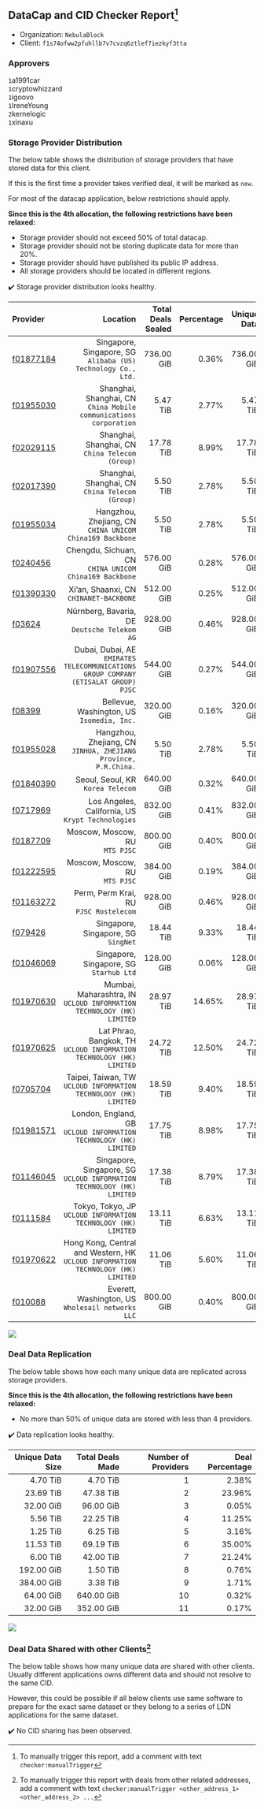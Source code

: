 ## DataCap and CID Checker Report[^1]
 - Organization: `NebulaBlock`
 - Client: `f1s74ofww2pfuhllb7v7cvzq6ztlef7iezkyf3tta`
### Approvers
`1`a1991car<br/>`1`cryptowhizzard<br/>`1`igoovo<br/>`1`IreneYoung<br/>`2`kernelogic<br/>`1`xinaxu

### Storage Provider Distribution
The below table shows the distribution of storage providers that have stored data for this client.

If this is the first time a provider takes verified deal, it will be marked as `new`.

For most of the datacap application, below restrictions should apply.

**Since this is the 4th allocation, the following restrictions have been relaxed:**
 - Storage provider should not exceed 50% of total datacap.
 - Storage provider should not be storing duplicate data for more than 20%.
 - Storage provider should have published its public IP address.
 - All storage providers should be located in different regions.

✔️ Storage provider distribution looks healthy.

| Provider                                              |                                                                               Location | Total Deals Sealed | Percentage | Unique Data | Duplicate Deals |
| :---------------------------------------------------- | -------------------------------------------------------------------------------------: | -----------------: | ---------: | ----------: | --------------: |
| [f01877184](https://filfox.info/en/address/f01877184) |                       Singapore, Singapore, SG<br/>`Alibaba (US) Technology Co., Ltd.` |         736.00 GiB |      0.36% |  736.00 GiB |           0.00% |
| [f01955030](https://filfox.info/en/address/f01955030) |                   Shanghai, Shanghai, CN<br/>`China Mobile communications corporation` |           5.47 TiB |      2.77% |    5.47 TiB |           0.00% |
| [f02029115](https://filfox.info/en/address/f02029115) |                                     Shanghai, Shanghai, CN<br/>`China Telecom (Group)` |          17.78 TiB |      8.99% |   17.78 TiB |           0.00% |
| [f02017390](https://filfox.info/en/address/f02017390) |                                     Shanghai, Shanghai, CN<br/>`China Telecom (Group)` |           5.50 TiB |      2.78% |    5.50 TiB |           0.00% |
| [f01955034](https://filfox.info/en/address/f01955034) |                            Hangzhou, Zhejiang, CN<br/>`CHINA UNICOM China169 Backbone` |           5.50 TiB |      2.78% |    5.50 TiB |           0.00% |
| [f0240456](https://filfox.info/en/address/f0240456)   |                              Chengdu, Sichuan, CN<br/>`CHINA UNICOM China169 Backbone` |         576.00 GiB |      0.28% |  576.00 GiB |           0.00% |
| [f01390330](https://filfox.info/en/address/f01390330) |                                             Xi’an, Shaanxi, CN<br/>`CHINANET-BACKBONE` |         512.00 GiB |      0.25% |  512.00 GiB |           0.00% |
| [f03624](https://filfox.info/en/address/f03624)       |                                        Nürnberg, Bavaria, DE<br/>`Deutsche Telekom AG` |         928.00 GiB |      0.46% |  928.00 GiB |           0.00% |
| [f01907556](https://filfox.info/en/address/f01907556) | Dubai, Dubai, AE<br/>`EMIRATES TELECOMMUNICATIONS GROUP COMPANY (ETISALAT GROUP) PJSC` |         544.00 GiB |      0.27% |  544.00 GiB |           0.00% |
| [f08399](https://filfox.info/en/address/f08399)       |                                          Bellevue, Washington, US<br/>`Isomedia, Inc.` |         320.00 GiB |      0.16% |  320.00 GiB |           0.00% |
| [f01955028](https://filfox.info/en/address/f01955028) |                     Hangzhou, Zhejiang, CN<br/>`JINHUA, ZHEJIANG Province, P.R.China.` |           5.50 TiB |      2.78% |    5.50 TiB |           0.00% |
| [f01840390](https://filfox.info/en/address/f01840390) |                                                   Seoul, Seoul, KR<br/>`Korea Telecom` |         640.00 GiB |      0.32% |  640.00 GiB |           0.00% |
| [f0717969](https://filfox.info/en/address/f0717969)   |                                   Los Angeles, California, US<br/>`Krypt Technologies` |         832.00 GiB |      0.41% |  832.00 GiB |           0.00% |
| [f0187709](https://filfox.info/en/address/f0187709)   |                                                      Moscow, Moscow, RU<br/>`MTS PJSC` |         800.00 GiB |      0.40% |  800.00 GiB |           0.00% |
| [f01222595](https://filfox.info/en/address/f01222595) |                                                      Moscow, Moscow, RU<br/>`MTS PJSC` |         384.00 GiB |      0.19% |  384.00 GiB |           0.00% |
| [f01163272](https://filfox.info/en/address/f01163272) |                                              Perm, Perm Krai, RU<br/>`PJSC Rostelecom` |         928.00 GiB |      0.46% |  928.00 GiB |           0.00% |
| [f079426](https://filfox.info/en/address/f079426)     |                                                 Singapore, Singapore, SG<br/>`SingNet` |          18.44 TiB |      9.33% |   18.44 TiB |           0.00% |
| [f01046069](https://filfox.info/en/address/f01046069) |                                             Singapore, Singapore, SG<br/>`Starhub Ltd` |         128.00 GiB |      0.06% |  128.00 GiB |           0.00% |
| [f01970630](https://filfox.info/en/address/f01970630) |               Mumbai, Maharashtra, IN<br/>`UCLOUD INFORMATION TECHNOLOGY (HK) LIMITED` |          28.97 TiB |     14.65% |   28.97 TiB |           0.00% |
| [f01970625](https://filfox.info/en/address/f01970625) |                Lat Phrao, Bangkok, TH<br/>`UCLOUD INFORMATION TECHNOLOGY (HK) LIMITED` |          24.72 TiB |     12.50% |   24.72 TiB |           0.00% |
| [f0705704](https://filfox.info/en/address/f0705704)   |                    Taipei, Taiwan, TW<br/>`UCLOUD INFORMATION TECHNOLOGY (HK) LIMITED` |          18.59 TiB |      9.40% |   18.59 TiB |           0.00% |
| [f01981571](https://filfox.info/en/address/f01981571) |                   London, England, GB<br/>`UCLOUD INFORMATION TECHNOLOGY (HK) LIMITED` |          17.75 TiB |      8.98% |   17.75 TiB |           0.00% |
| [f01146045](https://filfox.info/en/address/f01146045) |              Singapore, Singapore, SG<br/>`UCLOUD INFORMATION TECHNOLOGY (HK) LIMITED` |          17.38 TiB |      8.79% |   17.38 TiB |           0.00% |
| [f0111584](https://filfox.info/en/address/f0111584)   |                      Tokyo, Tokyo, JP<br/>`UCLOUD INFORMATION TECHNOLOGY (HK) LIMITED` |          13.11 TiB |      6.63% |   13.11 TiB |           0.00% |
| [f01970622](https://filfox.info/en/address/f01970622) |    Hong Kong, Central and Western, HK<br/>`UCLOUD INFORMATION TECHNOLOGY (HK) LIMITED` |          11.06 TiB |      5.60% |   11.06 TiB |           0.00% |
| [f010088](https://filfox.info/en/address/f010088)     |                                   Everett, Washington, US<br/>`Wholesail networks LLC` |         800.00 GiB |      0.40% |  800.00 GiB |           0.00% |

<img src="https://raw.githubusercontent.com/data-preservation-programs/filplus-checker-assets/main/filecoin-project/filecoin-plus-large-datasets/issues/1538/1694148569801.png"/>

### Deal Data Replication
The below table shows how each many unique data are replicated across storage providers.


**Since this is the 4th allocation, the following restrictions have been relaxed:**
- No more than 50% of unique data are stored with less than 4 providers.

✔️ Data replication looks healthy.

| Unique Data Size | Total Deals Made | Number of Providers | Deal Percentage |
| ---------------: | ---------------: | ------------------: | --------------: |
|         4.70 TiB |         4.70 TiB |                   1 |           2.38% |
|        23.69 TiB |        47.38 TiB |                   2 |          23.96% |
|        32.00 GiB |        96.00 GiB |                   3 |           0.05% |
|         5.56 TiB |        22.25 TiB |                   4 |          11.25% |
|         1.25 TiB |         6.25 TiB |                   5 |           3.16% |
|        11.53 TiB |        69.19 TiB |                   6 |          35.00% |
|         6.00 TiB |        42.00 TiB |                   7 |          21.24% |
|       192.00 GiB |         1.50 TiB |                   8 |           0.76% |
|       384.00 GiB |         3.38 TiB |                   9 |           1.71% |
|        64.00 GiB |       640.00 GiB |                  10 |           0.32% |
|        32.00 GiB |       352.00 GiB |                  11 |           0.17% |

<img src="https://raw.githubusercontent.com/data-preservation-programs/filplus-checker-assets/main/filecoin-project/filecoin-plus-large-datasets/issues/1538/1694148570659.png"/>

### Deal Data Shared with other Clients[^3]
The below table shows how many unique data are shared with other clients.
Usually different applications owns different data and should not resolve to the same CID.

However, this could be possible if all below clients use same software to prepare for the exact same dataset or they belong to a series of LDN applications for the same dataset.

✔️ No CID sharing has been observed.

[^1]: To manually trigger this report, add a comment with text `checker:manualTrigger`

[^2]: Deals from those addresses are combined into this report as they are specified with `checker:manualTrigger`

[^3]: To manually trigger this report with deals from other related addresses, add a comment with text `checker:manualTrigger <other_address_1> <other_address_2> ...`
